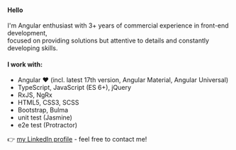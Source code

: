 #### Hello

I'm Angular enthusiast with 3+ years of commercial experience in front-end development,<br>
focused on providing solutions but attentive to details and constantly developing skills.

#### I work with:

- Angular :heart: (incl. latest 17th version, Angular Material, Angular Universal)
- TypeScript, JavaScript (ES 6+), jQuery
- RxJS, NgRx
- HTML5, CSS3, SCSS
- Bootstrap, Bulma
- unit test (Jasmine)
- e2e test (Protractor)

:point_right: [my LinkedIn profile](https://www.linkedin.com/in/j-zielinska/)  - feel free to contact me!
